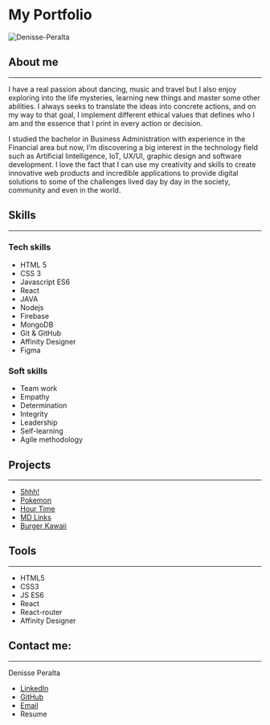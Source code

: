 # My Portfolio
![Denisse-Peralta](https://i.ibb.co/dr7yHQC/DPLogo400.png)

## About me
---
I have a real passion about dancing, music and travel but I also enjoy exploring into the life mysteries, learning new things and master some other abilities. I always seeks to translate the ideas into concrete actions, and on my way to that goal, I implement different ethical values that defines who I am and the essence that I print in every action or decision.

I studied the bachelor in Business Administration with experience in the Financial area but now, I’m discovering a big interest in the technology field such as Artificial Iintelligence, IoT, UX/UI, graphic design and software development. I love the fact that I can use my creativity and skills to create innovative web products and incredible applications to provide digital solutions to some of the challenges lived day by day in the society, community and even in the world.

## Skills
---

### Tech skills
* HTML 5
* CSS 3
* Javascript ES6
* React
* JAVA
* Nodejs
* Firebase
* MongoDB
* Git & GitHub
* Affinity Designer
* Figma

### Soft skills
* Team work
* Empathy
* Determination
* Integrity
* Leadership
* Self-learning
* Agile methodology

## Projects
---
* [Shhh!](https://denisseperalta.github.io/GDL003-cipher/src/)
* [Pokemon](https://denisseperalta.github.io/GDL003-data-lovers/src/)
* [Hour Time](https://denisseperalta.github.io/GDL003-lab-notes/#/)
* [MD Links](https://github.com/DenissePeralta/GDL003-md-links)
* [Burger Kawaii](https://github.com/DenissePeralta/GDL003-Burger-Queen-Back-End)

## Tools
---
* HTML5
* CSS3
* JS ES6
* React
* React-router
* Affinity Designer

## Contact me:
---
Denisse Peralta  
* [LinkedIn](https://www.linkedin.com/in/denisse-peralta-barrales/)
* [GitHub](https://github.com/DenissePeralta)
* [Email](dnisse-x00@hotmail.com)
* Resume

